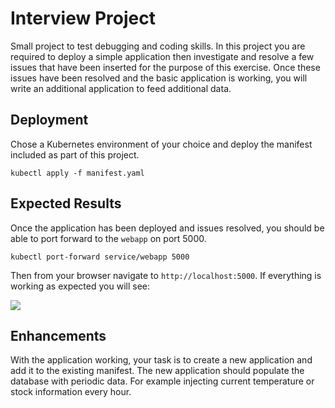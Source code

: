 # Interview Project
Small project to test debugging and coding skills. In this project you are required to deploy a simple
application then investigate and resolve a few issues that have been inserted for the purpose of this
exercise. Once these issues have been resolved and the basic application is working, you will write
an additional application to feed additional data.


## Deployment

Chose a Kubernetes environment of your choice and deploy the manifest included as part of this
project.

	kubectl apply -f manifest.yaml


## Expected Results

Once the application has been deployed and issues resolved, you should be able to port forward to the
`webapp` on port 5000.

	kubectl port-forward service/webapp 5000

Then from your browser navigate to `http://localhost:5000`. If everything is working as expected you
will see:

![](https://storage.googleapis.com/arize-assets/doc-images/interview-project/expected.png)

## Enhancements

With the application working, your task is to create a new application and add it to the existing
manifest. The new application should populate the database with periodic data. For example injecting
current temperature or stock information every hour.

